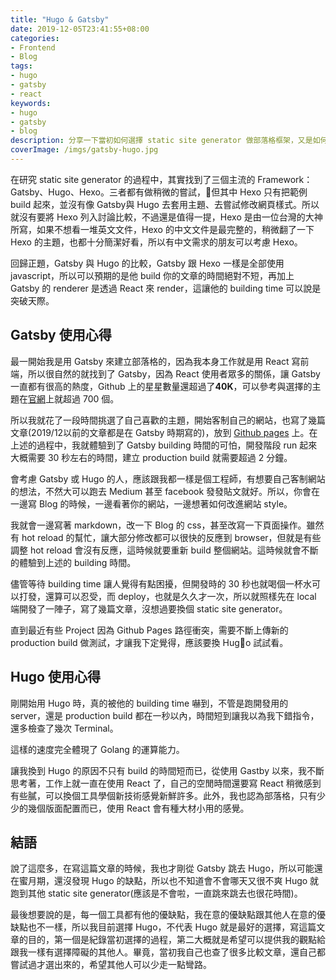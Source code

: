 ```yaml
---
title: "Hugo & Gatsby"
date: 2019-12-05T23:41:55+08:00
categories:
- Frontend
- Blog
tags:
- hugo
- gatsby
- react
keywords:
- hugo
- gatsby
- blog
description: 分享一下當初如何選擇 static site generator 做部落格框架，又是如何從 Gatsby 跳槽到 Hugo。
coverImage: /imgs/gatsby-hugo.jpg
---
```


在研究 static site generator 的過程中，其實找到了三個主流的 Framework：Gatsby、Hugo、Hexo。三者都有做稍微的嘗試，但其中 Hexo 只有把範例 build 起來，並沒有像 Gatsby與 Hugo 去套用主題、去嘗試修改網頁樣式。所以就沒有要將 Hexo 列入討論比較，不過還是值得一提，Hexo 是由一位台灣的大神所寫，如果不想看一堆英文文件，Hexo 的中文文件是最完整的，稍微翻了一下 Hexo 的主題，也都十分簡潔好看，所以有中文需求的朋友可以考慮 Hexo。

回歸正題，Gatsby 與 Hugo 的比較，Gatsby 跟 Hexo 一樣是全部使用 javascript，所以可以預期的是他 build 你的文章的時間絕對不短，再加上 Gatsby 的 renderer 是透過 React 來 render，這讓他的 building time 可以說是突破天際。

## Gatsby 使用心得

最一開始我是用 Gatsby 來建立部落格的，因為我本身工作就是用 React 寫前端，所以很自然的就找到了 Gatsby，因為 React 使用者眾多的關係，讓 Gatsby 一直都有很高的熱度，Github 上的星星數量還超過了**40K**，可以參考與選擇的主題在[官網](https://www.gatsbyjs.org/showcase/)上就超過 700 個。

所以我就花了一段時間挑選了自己喜歡的主題，開始客制自己的網站，也寫了幾篇文章(2019/12以前的文章都是在 Gatsby 時期寫的)，放到 [Github pages](https://pages.github.com/) 上。在上述的過程中，我就體驗到了 Gatsby building 時間的可怕，開發階段 run 起來大概需要 30 秒左右的時間，建立 production build 就需要超過 2 分鐘。

會考慮 Gatsby 或 Hugo 的人，應該跟我都一樣是個工程師，有想要自己客制網站的想法，不然大可以跑去 Medium 甚至 facebook 發發貼文就好。所以，你會在一邊寫 Blog 的時候，一邊看著你的網站，一邊想著如何改進網站 style。

我就會一邊寫著 markdown，改一下 Blog 的 css，甚至改寫一下頁面操作。雖然有 hot reload 的幫忙，讓大部分修改都可以很快的反應到 browser，但就是有些調整 hot reload 會沒有反應，這時候就要重新 build 整個網站。這時候就會不斷的體驗到上述的 building 時間。

儘管等待 building time 讓人覺得有點困擾，但開發時的 30 秒也就喝個一杯水可以打發，還算可以忍受，而 deploy，也就是久久才一次，所以就照樣先在 local 端開發了一陣子，寫了幾篇文章，沒想過要換個 static site generator。

直到最近有些 Project 因為 Github Pages 路徑衝突，需要不斷上傳新的 production build 做測試，才讓我下定覺得，應該要換 Hugo 試試看。

## Hugo 使用心得

剛開始用 Hugo 時，真的被他的 building time 嚇到，不管是跑開發用的 server，還是 production build 都在一秒以內，時間短到讓我以為我下錯指令，還多檢查了幾次 Terminal。

這樣的速度完全體現了 Golang 的運算能力。

讓我換到 Hugo 的原因不只有 build 的時間短而已，從使用 Gastby 以來，我不斷思考著，工作上就一直在使用 React 了，自己的空閒時間還要寫 React 稍微感到有些膩，可以換個工具學個新技術感覺新鮮許多。此外，我也認為部落格，只有少少的幾個版面配置而已，使用 React 會有種大材小用的感覺。

## 結語

說了這麼多，在寫這篇文章的時候，我也才剛從 Gatsby 跳去 Hugo，所以可能還在蜜月期，還沒發現 Hugo 的缺點，所以也不知道會不會哪天又很不爽 Hugo 就跑到其他 static site generator(應該是不會啦，一直跳來跳去也很花時間)。

最後想要說的是，每一個工具都有他的優缺點，我在意的優缺點跟其他人在意的優缺點也不一樣，所以我目前選擇 Hugo，不代表 Hugo 就是最好的選擇，寫這篇文章的目的，第一個是紀錄當初選擇的過程，第二大概就是希望可以提供我的觀點給跟我一樣有選擇障礙的其他人。畢竟，當初我自己也查了很多比較文章，還自己都嘗試過才選出來的，希望其他人可以少走一點彎路。


